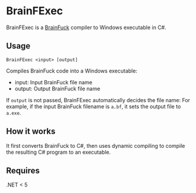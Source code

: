 # BrainFExec
 BrainFExec is a [BrainFuck](https://esolangs.org/wiki/BrainFuck) compiler to Windows executable in C#.
## Usage
```commandline
BrainFExec <input> [output]
```
Compiles BrainFuck code into a Windows executable:
* input: Input BrainFuck file name
* output: Output BrainFuck file name
  
If `output` is not passed, BrainFExec automatically decides the file name: For example, if the input BrainFuck filename is `a.bf`, it sets the output file to `a.exe`.
## How it works
It first converts BrainFuck to C#, then uses dynamic compiling to compile the resulting C# program to an executable.
## Requires
.NET < 5